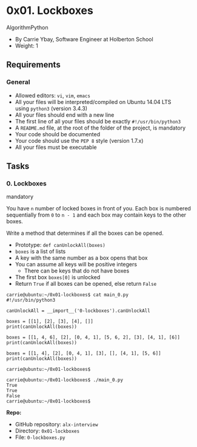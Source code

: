 0x01. Lockboxes
===============

AlgorithmPython

-   By Carrie Ybay, Software Engineer at Holberton School
-   Weight: 1

Requirements
------------

### General

-   Allowed editors: `vi`, `vim`, `emacs`
-   All your files will be interpreted/compiled on Ubuntu 14.04 LTS using `python3` (version 3.4.3)
-   All your files should end with a new line
-   The first line of all your files should be exactly `#!/usr/bin/python3`
-   A `README.md` file, at the root of the folder of the project, is mandatory
-   Your code should be documented
-   Your code should use the `PEP 8` style (version 1.7.x)
-   All your files must be executable

Tasks
-----

### 0\. Lockboxes

mandatory

You have `n` number of locked boxes in front of you. Each box is numbered sequentially from `0` to `n - 1` and each box may contain keys to the other boxes.

Write a method that determines if all the boxes can be opened.

-   Prototype: `def canUnlockAll(boxes)`
-   `boxes` is a list of lists
-   A key with the same number as a box opens that box
-   You can assume all keys will be positive integers
    -   There can be keys that do not have boxes
-   The first box `boxes[0]` is unlocked
-   Return `True` if all boxes can be opened, else return `False`

```
carrie@ubuntu:~/0x01-lockboxes$ cat main_0.py
#!/usr/bin/python3

canUnlockAll = __import__('0-lockboxes').canUnlockAll

boxes = [[1], [2], [3], [4], []]
print(canUnlockAll(boxes))

boxes = [[1, 4, 6], [2], [0, 4, 1], [5, 6, 2], [3], [4, 1], [6]]
print(canUnlockAll(boxes))

boxes = [[1, 4], [2], [0, 4, 1], [3], [], [4, 1], [5, 6]]
print(canUnlockAll(boxes))

carrie@ubuntu:~/0x01-lockboxes$

```

```
carrie@ubuntu:~/0x01-lockboxes$ ./main_0.py
True
True
False
carrie@ubuntu:~/0x01-lockboxes$

```

**Repo:**

-   GitHub repository: `alx-interview`
-   Directory: `0x01-lockboxes`
-   File: `0-lockboxes.py`